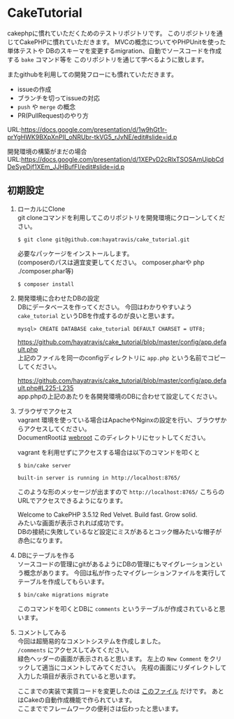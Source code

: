 # CakeTutorial

cakephpに慣れていただくためのテストリポジトリです。
このリポジトリを通じてCakePHPに慣れていただきます。
MVCの概念についてやPHPUnitを使った単体テストや
DBのスキーマを変更するmigration、自動でソースコードを作成する `bake` コマンド等を
このリポジトリを通じて学べるように致します。

またgithubを利用しての開発フローにも慣れていただきます。
- issueの作成
- ブランチを切ってissueの対応
- `push` や `merge` の概念
- PR(PullRequest)のやり方

URL:https://docs.google.com/presentation/d/1w9hGt1r-prYgHWK9BXpXnPII_oNRUbr-tkVG5_rJvNE/edit#slide=id.p

開発環境の構築がまだの場合
URL:https://docs.google.com/presentation/d/1XEPvD2cRlxTSOSAmUipbCdDeSyeDjf1XEm_JJHBufFI/edit#slide=id.p



## 初期設定
1. ローカルにClone  
	git cloneコマンドを利用してこのリポジトリを開発環境にクローンしてください。
	```shell
	$ git clone git@github.com:hayatravis/cake_tutorial.git
	```
	
	必要なパッケージをインストールします。  
	(composerのパスは適宜変更してください。 composer.pharや php ./composer.phar等)
	```mysql
	$ composer install
	 ```

2. 開発環境に合わせたDBの設定  
	DBにデータベースを作ってください。
	今回はわかりやすいよう `cake_tutorial` というDBを作成するのが良いと思います。
	```mysql
	mysql> CREATE DATABASE cake_tutorial DEFAULT CHARSET = UTF8;
	```

	https://github.com/hayatravis/cake_tutorial/blob/master/config/app.default.php  
	上記のファイルを同一のconfigディレクトリに `app.php` という名前でコピーしてください。
	
	https://github.com/hayatravis/cake_tutorial/blob/master/config/app.default.php#L225-L235  
	app.phpの上記のあたりを各開発環境のDBに合わせて設定してください。

3. ブラウザでアクセス  
	vagrant 環境を使っている場合はApacheやNginxの設定を行い、ブラウザからアクセスしてください。  
	DocumentRootは [webroot](https://github.com/hayatravis/cake_tutorial/tree/master/webroot) このディレクトリにセットしてください。

	vagrant を利用せずにアクセスする場合は以下のコマンドを叩くと
	```shell
	$ bin/cake server
	```
	
	```shell
	built-in server is running in http://localhost:8765/
	```
	このような形のメッセージが出ますので `http://localhost:8765/` こちらのURLでアクセスできるようになります。
	 
	Welcome to CakePHP 3.5.12 Red Velvet. Build fast. Grow solid.  
	みたいな画面が表示されれば成功です。  
	DBの接続に失敗しているなど設定にミスがあるとコック帽みたいな帽子が赤色になります。
	
5. DBにテーブルを作る  
	ソースコードの管理にgitがあるようにDBの管理にもマイグレーションという概念があります。
	今回は私が作ったマイグレーションファイルを実行してテーブルを作成してもらいます。
	```shell
	$ bin/cake migrations migrate
	```
	このコマンドを叩くとDBに `comments` というテーブルが作成されていると思います。
	
6. コメントしてみる  
	今回は超簡易的なコメントシステムを作成しました。  
	`/comments` にアクセスしてみてください。  
	緑色ヘッダーの画面が表示されると思います。
	左上の `New Comment` をクリックして適当にコメントしてみてください。
	先程の画面にリダイレクトして入力した項目が表示されていると思います。
	
	ここまでの実装で実質コードを変更したのは [このファイル](https://github.com/hayatravis/cake_tutorial/blob/master/config/Migrations/20180222112059_AddCommentsTable.php) だけです。
	あとはCakeの自動作成機能で作られています。  
	ここまででフレームワークの便利さは伝わったと思います。
